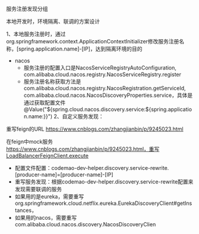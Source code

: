 服务注册发现分组

本地开发时，环境隔离、联调的方案设计

1、本地服务注册时，通过org.springframework.context.ApplicationContextInitializer修改服务注册名称，[spring.application.name]-[IP]，达到隔离环境的目的
- nacos
    - 服务注册的配置入口是NacosServiceRegistryAutoConfiguration, com.alibaba.cloud.nacos.registry.NacosServiceRegistry.register
    - 服务注册名称获取方法是com.alibaba.cloud.nacos.registry.NacosRegistration.getServiceId, com.alibaba.cloud.nacos.NacosDiscoveryProperties.service，具体是通过获取配置文件@Value("${spring.cloud.nacos.discovery.service:${spring.application.name:}}")
2、自定义服务发现：

重写feign的URL https://www.cnblogs.com/zhangjianbin/p/9245023.html

在feign中mock服务 https://www.cnblogs.com/zhangjianbin/p/9245023.html，重写LoadBalancerFeignClient.execute


- 配置文件配置：codemao-dev-helper.discovery.service-rewrite.[producer-name]=[producer-name]-[IP]
- 重写服务发现：根据codemao-dev-helper.discovery.service-rewrite配置来发现需要联调的服务
- 如果用的是eureka，需要重写org.springframework.cloud.netflix.eureka.EurekaDiscoveryClient#getInstances，
- 如果用的nacos，需要重写com.alibaba.cloud.nacos.discovery.NacosDiscoveryClien
